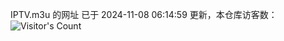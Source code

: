 IPTV.m3u 的网址 已于 2024-11-08 06:14:59 更新，本仓库访客数：![Visitor's Count](https://profile-counter.glitch.me/hero1898_tv/count.svg)
